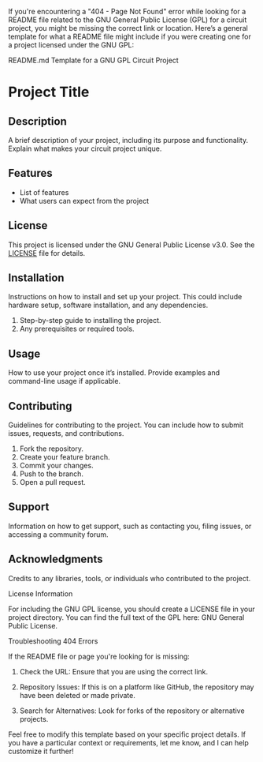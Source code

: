 If you're encountering a "404 - Page Not Found" error while looking for a README file related to the GNU General Public License (GPL) for a circuit project, you might be missing the correct link or location. Here’s a general template for what a README file might include if you were creating one for a project licensed under the GNU GPL:

README.md Template for a GNU GPL Circuit Project

# Project Title

## Description
A brief description of your project, including its purpose and functionality. Explain what makes your circuit project unique.

## Features
- List of features
- What users can expect from the project

## License
This project is licensed under the GNU General Public License v3.0. See the [LICENSE](LICENSE) file for details.

## Installation
Instructions on how to install and set up your project. This could include hardware setup, software installation, and any dependencies.

1. Step-by-step guide to installing the project.
2. Any prerequisites or required tools.

## Usage
How to use your project once it’s installed. Provide examples and command-line usage if applicable.

## Contributing
Guidelines for contributing to the project. You can include how to submit issues, requests, and contributions.

1. Fork the repository.
2. Create your feature branch.
3. Commit your changes.
4. Push to the branch.
5. Open a pull request.

## Support
Information on how to get support, such as contacting you, filing issues, or accessing a community forum.

## Acknowledgments
Credits to any libraries, tools, or individuals who contributed to the project.

License Information

For including the GNU GPL license, you should create a LICENSE file in your project directory. You can find the full text of the GPL here: GNU General Public License.

Troubleshooting 404 Errors

If the README file or page you're looking for is missing:

1. Check the URL: Ensure that you are using the correct link.


2. Repository Issues: If this is on a platform like GitHub, the repository may have been deleted or made private.


3. Search for Alternatives: Look for forks of the repository or alternative projects.



Feel free to modify this template based on your specific project details. If you have a particular context or requirements, let me know, and I can help customize it further!

